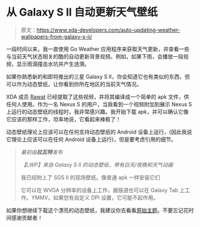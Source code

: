 # 从 Galaxy S II 自动更新天气壁纸

> 原文：<https://www.xda-developers.com/auto-updating-weather-wallpapers-from-galaxy-s-ii/>

一段时间以来，我一直使用 Go Weather 应用程序来获取天气更新，并查看一些与当前天气状态相关的酷的自动更新背景视频。例如，如果下雨，会播放一段视频，显示雨滴撞击水坑并产生涟漪。

如果你熟悉新的和即将推出的三星 Galaxy S II，你会知道它也有类似的东西，但可以作为动态壁纸，让你看到你所在地区的当前天气情况。

XDA 成员 [Rawat](http://forum.xda-developers.com/member.php?u=2634652) 已经提取了这些视频，并将其编译成一个简单的 apk 文件，供任何人使用。作为一名 Nexus S 的用户，当我看到一个视频附加到展示 Nexus S 上运行的动态壁纸的线程时，我非常感兴趣。我开始下载 apk，并可以确认它像它应该的那样工作，坦率地说，它看起来棒极了！

动态壁纸理论上应该可以在任何支持动态壁纸的 Android 设备上运行，(因此我说它理论上应该可以在任何 Android 设备上运行)，但是要考虑引用的细节。

> *最初由**拉瓦特**发布*
> 
> *【LWP】来自 Galaxy S II 的动态壁纸，带有白天/夜晚和天气动画*
> 
> 我已经附上了 SGS II 的现场壁纸。像普通 apk 一样安装它们
> 
> 它可以在 WVGA 分辨率的设备上工作，据报道也可以在 Galaxy Tab 上工作。YMMV。如果您有自定义 DPI 设置，它可能不起作用。

如果你想继续下载这个漂亮的动态壁纸，我建议你去看看[原始主题](http://forum.xda-developers.com/showthread.php?t=1048939)。不要忘记花时间感谢贡献者！